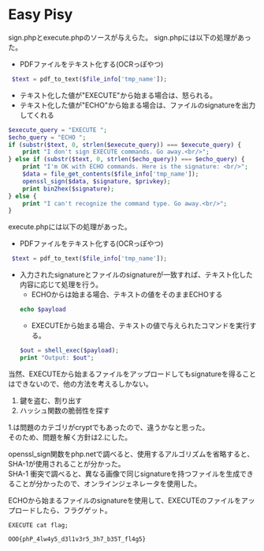 # Easy Pisy

sign.phpとexecute.phpのソースが与えらた。
sign.phpには以下の処理があった。  

* PDFファイルをテキスト化する(OCRっぽやつ)
```php
 $text = pdf_to_text($file_info['tmp_name']);
```
* テキスト化した値が"EXECUTE"から始まる場合は、怒られる。 
* テキスト化した値が"ECHO"から始まる場合は、ファイルのsignatureを出力してくれる
```php
$execute_query = "EXECUTE ";
$echo_query = "ECHO ";
if (substr($text, 0, strlen($execute_query)) === $execute_query) {
    print "I don't sign EXECUTE commands. Go away.<br/>";
} else if (substr($text, 0, strlen($echo_query)) === $echo_query) {
    print "I'm OK with ECHO commands. Here is the signature: <br/>";
    $data = file_get_contents($file_info['tmp_name']);
    openssl_sign($data, $signature, $privkey);   
    print bin2hex($signature); 
} else {
    print "I can't recognize the command type. Go away.<br/>";
}
```

execute.phpには以下の処理があった。

* PDFファイルをテキスト化する(OCRっぽやつ)  
```php
 $text = pdf_to_text($file_info['tmp_name']);
```
* 入力されたsignatureとファイルのsignatureが一致すれば、テキスト化した内容に応じて処理を行う。  
    * ECHOからは始まる場合、テキストの値をそのままECHOする
    ```php
    echo $payload 
    ```
    * EXECUTEから始まる場合、テキストの値で与えられたコマンドを実行する。
    ```php
    $out = shell_exec($payload);
    print "Output: $out";
    ```

当然、EXECUTEから始まるファイルをアップロードしてもsignatureを得ることはできないので、他の方法を考えるしかない。  
1. 鍵を盗む、割り出す
2. ハッシュ関数の脆弱性を探す

1.は問題のカテゴリがcryptでもあったので、違うかなと思った。  
そのため、問題を解く方針は2.にした。  

openssl_sign関数をphp.netで調べると、使用するアルゴリズムを省略すると、SHA-1が使用されることが分かった。  
SHA-1 衝突で調べると、異なる画像で同じsignatureを持つファイルを生成できることが分かったので、オンラインジェネレータを使用した。  

ECHOから始まるファイルのsignatureを使用して、EXECUTEのファイルをアップロードしたら、フラグゲット。  
```
EXECUTE cat flag;
```

```
OOO{phP_4lw4y5_d3l1v3r5_3h7_b35T_fl4g5}
```
